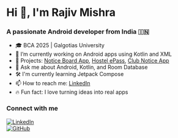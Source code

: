 # Hi 👋, I'm Rajiv Mishra

### A passionate Android developer from India 🇮🇳

- 🎓 BCA 2025 | Galgotias University  
- 📱 I’m currently working on Android apps using Kotlin and XML  
- 🔧 Projects: [Notice Board App](#), [Hostel ePass](#), [Club Notice App](#)  
- 💬 Ask me about Android, Kotlin, and Room Database  
- 🛠️ I'm currently learning Jetpack Compose  
- 📫 How to reach me: [LinkedIn](https://www.linkedin.com/in/rajiv-mishra-6107712b2)  
- 🔥 Fun fact: I love turning ideas into real apps  

### Connect with me  
[![LinkedIn](https://img.shields.io/badge/LinkedIn-blue?style=flat&logo=linkedin)](https://www.linkedin.com/in/rajiv-mishra-6107712b2)  
[![GitHub](https://img.shields.io/badge/GitHub-black?style=flat&logo=github)](https://github.com/Sakssmama01)


